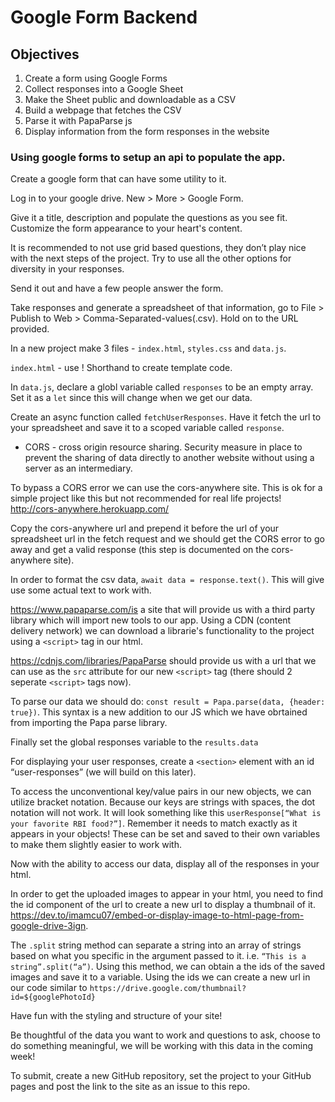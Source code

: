 # Google Form Backend

## Objectives

1. Create a form using Google Forms
2. Collect responses into a Google Sheet
3. Make the Sheet public and downloadable as a CSV
4. Build a webpage that fetches the CSV
5. Parse it with PapaParse js
6. Display information from the form responses in the website


### Using google forms to setup an api to populate the app.

Create a google form that can have some utility to it.

Log in to your google drive. New > More > Google Form.

Give it a title, description and populate the questions as you see fit. Customize the form appearance to your heart's content.

It is recommended to not use grid based questions, they don’t play nice with the next steps of the project. Try to use all the other options for diversity in your responses.

Send it out and have a few people answer the form.

Take responses and generate a spreadsheet of that information, go to File > Publish to Web > Comma-Separated-values(.csv). Hold on to the URL provided.

In a new project make 3 files - `index.html`, `styles.css` and `data.js`.

`index.html` - use ! Shorthand to create template code.

In `data.js`, declare a globl variable called `responses` to be an empty array. Set it as a `let` since this will change when we get our data.

Create an async function called `fetchUserResponses`. Have it fetch the url to your spreadsheet and save it to a scoped variable called `response`. 

- CORS - cross origin resource sharing. Security measure in place to prevent the sharing of data directly to another website without using a server as an intermediary.

To bypass a CORS error we can use the cors-anywhere site. This is ok for a simple project like this but not recommended for real life projects! 
http://cors-anywhere.herokuapp.com/

Copy the cors-anywhere url and prepend it before the url of your spreadsheet url in the fetch request and we should get the CORS error to go away and get a valid response (this step is documented on the cors-anywhere site).

In order to format the csv data, `await data = response.text()`. This will give use some actual text to work with.

https://www.papaparse.com/is a site that will provide us with a third party library which will import new tools to our app. Using a CDN (content delivery network) we can download a librarie's functionality to the project using a `<script>` tag in our html.

https://cdnjs.com/libraries/PapaParse should provide us with a url that we can use as the `src` attribute for our new `<script>` tag (there should 2 seperate `<script>` tags now).

To parse our data we should do: `const result = Papa.parse(data, {header: true})`. This syntax is a new addition to our JS which we have obrtained from importing the Papa parse library.

Finally set the global responses variable to the `results.data`

For displaying your user responses, create a `<section>` element with an id “user-responses” (we will build on this later).

To access the unconventional key/value pairs in our new objects, we can utilize bracket notation. Because our keys are strings with spaces, the dot notation will not work. It will look something like this `userResponse[“What is your favorite RBI food?”]`. Remember it needs to match exactly as it appears in your objects! These can be set and saved to their own variables to make them slightly easier to work with.

Now with the ability to access our data, display all of the responses in your html.

In order to get the uploaded images to appear in your html, you need to find the id component of the url to create a new url to display a thumbnail of it. https://dev.to/imamcu07/embed-or-display-image-to-html-page-from-google-drive-3ign.

The `.split` string method can separate a string into an array of strings based on what you specific in the argument passed to it. i.e.
`“This is a string”.split(“a”)`. Using this method, we can obtain a the ids of the saved images and save it to a variable. Using the ids we can create a new url in our code similar to `https://drive.google.com/thumbnail?id=${googlePhotoId}`

Have fun with the styling and structure of your site! 

Be thoughtful of the data you want to work and questions to ask, choose to do something meaningful, we will be working with this data in the coming week!

To submit, create a new GitHub repository, set the project to your GitHub pages and post the link to the site as an issue to this repo.


